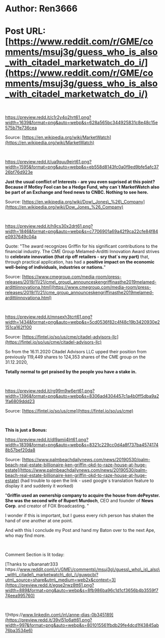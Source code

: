 # Author: Ren3666
# Post URL: [https://www.reddit.com/r/GME/comments/msuj3g/guess_who_is_also_with_citadel_marketwatch_do_i/](https://www.reddit.com/r/GME/comments/msuj3g/guess_who_is_also_with_citadel_marketwatch_do_i/)


&#x200B;

https://preview.redd.it/c1r2y4o2hrt61.png?width=1639&format=png&auto=webp&s=628a565bc344925831c8e48c15e575b7fe736cea

Source: [https://en.wikipedia.org/wiki/MarketWatch](https://en.wikipedia.org/wiki/MarketWatch)

&#x200B;

https://preview.redd.it/ua9quu9eirt61.png?width=1595&format=png&auto=webp&s=eb558d8143fc0a0f9ed9bfe5afc3726bf76d923e

**Just the usual conflict of Interests - are you even suprised at this point? Because if Motley Fool can be a Hedge Fund, why can´t MarketWatch also be part of an Exchange and feed news to CNBC. Nothing to see here.**

Source: [https://en.wikipedia.org/wiki/Dow\_Jones\_%26\_Company](https://en.wikipedia.org/wiki/Dow_Jones_%26_Company)

&#x200B;

https://preview.redd.it/h9cs30x2drt61.png?width=1846&format=png&auto=webp&s=c7706901a69a42f9ca22cfe84f84e0937649c04a

Quote:  "The award recognizes Griffin for his significant contributions to the financial industry. The CME Group Melamed-Arditti Innovation Award strives to **celebrate innovation (that rip off retailers - sry that´s my part)** that, through practical application, has had a **positive impact on the economic well-being of individuals, industries or nations.**"

Source: [https://www.cmegroup.com/media-room/press-releases/2019/11/21/cme\_group\_announceskengriffinasthe2019melamed-ardittiinnovationa.html](https://www.cmegroup.com/media-room/press-releases/2019/11/21/cme_group_announceskengriffinasthe2019melamed-ardittiinnovationa.html)

&#x200B;

https://preview.redd.it/mnsexh3tcrt61.png?width=1434&format=png&auto=webp&s=5cd0536f82c4f48c19b3420930e2151ca162f100

Source: [https://fintel.io/so/us/cme/citadel-advisors-llc](https://fintel.io/so/us/cme/citadel-advisors-llc)

So from the 16.11.2020 Citadel Advisors LLC upped their position from previously 119,449 shares to 124,353 shares of the CME group on the 31.12.2020,

**Totally normal to get praised by the people you have a stake in.**

&#x200B;

https://preview.redd.it/rg99m9w6ert61.png?width=1396&format=png&auto=webp&s=8306ad4304457c1a4b0ff5dba9a21fa6809ddd23

Source: [https://fintel.io/so/us/cme](https://fintel.io/so/us/cme)

&#x200B;

**This is just a Bonus:**

https://preview.redd.it/dl9amii4lrt61.png?width=1839&format=png&auto=webp&s=8321c229cc0d4a8f737ba45741748b57bef20da8

Source: [https://www.palmbeachdailynews.com/news/20190530/palm-beach-real-estate-billionaire-ken-griffin-okd-to-raze-house-at-huge-estate](https://www.palmbeachdailynews.com/news/20190530/palm-beach-real-estate-billionaire-ken-griffin-okd-to-raze-house-at-huge-estate) (had trouble to open the link - used google´s translation feature to display it and suddenly it worked)

"**Griffin used an ownership company to acquire the house from dePeyster.  She was the second wife of Rupert Murdoch**, CEO and founder of **News Corp**.  and creator of FOX Broadcasting. "

I wonder if this is important, but I guess every rich person has shaken the hand of one another at one point.

And with this I conclude my Post and hand my Baton over to the next Ape, who may find more.

&#x200B;

Comment Section is lit today:

[Thanks to u\/bananatr333 https:\/\/www.reddit.com\/r\/GME\/comments\/msuj3g\/guess\_who\_is\_also\_with\_citadel\_marketwatch\_do\_i\/guwpcbi?utm\_source=share&utm\_medium=web2x&context=3](https://preview.redd.it/egse2rwz8tt61.png?width=889&format=png&auto=webp&s=8fb986ba96c1d1cf3656b4b3559f774eea995760)

&#x200B;

![https:\/\/www.linkedin.com\/in\/anne-dias-0b345189](https://preview.redd.it/39vl51o6att61.png?width=997&format=png&auto=webp&s=801015561fbdb29fe4dcd1f43845ab76ba3534e6)